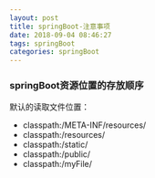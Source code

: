 ```yaml
---
layout: post
title: springBoot-注意事项
date: 2018-09-04 08:46:27
tags: springBoot
categories: springBoot
---
```



### springBoot资源位置的存放顺序
默认的读取文件位置：
-  classpath:/META-INF/resources/
-  classpath:/resources/
-  classpath:/static/
-  classpath:/public/
-  classpath:/myFile/
